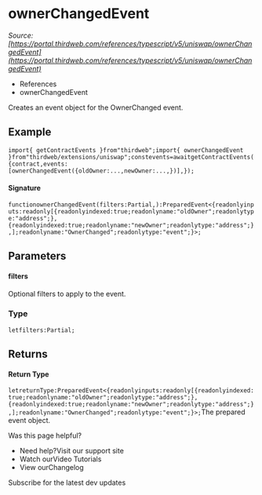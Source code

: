 # ownerChangedEvent

*Source: [https://portal.thirdweb.com/references/typescript/v5/uniswap/ownerChangedEvent](https://portal.thirdweb.com/references/typescript/v5/uniswap/ownerChangedEvent)*

* References
* ownerChangedEvent

Creates an event object for the OwnerChanged event.

## Example

`import{ getContractEvents }from"thirdweb";import{ ownerChangedEvent }from"thirdweb/extensions/uniswap";constevents=awaitgetContractEvents({contract,events: [ownerChangedEvent({oldOwner:...,newOwner:...,})],});`
#### Signature

`functionownerChangedEvent(filters:Partial,):PreparedEvent<{readonlyinputs:readonly[{readonlyindexed:true;readonlyname:"oldOwner";readonlytype:"address";},{readonlyindexed:true;readonlyname:"newOwner";readonlytype:"address";},];readonlyname:"OwnerChanged";readonlytype:"event";}>;`
## Parameters

#### filters

Optional filters to apply to the event.

### Type

`letfilters:Partial;`
## Returns

#### Return Type

`letreturnType:PreparedEvent<{readonlyinputs:readonly[{readonlyindexed:true;readonlyname:"oldOwner";readonlytype:"address";},{readonlyindexed:true;readonlyname:"newOwner";readonlytype:"address";},];readonlyname:"OwnerChanged";readonlytype:"event";}>;`The prepared event object.

Was this page helpful?

* Need help?Visit our support site
* Watch ourVideo Tutorials
* View ourChangelog

Subscribe for the latest dev updates

